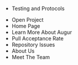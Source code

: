 * Testing and Protocols

- Open Project
- Home Page
- Learn More About Augur
- Pull Acceptance Rate
- Repository Issues
- About Us
- Meet The Team
